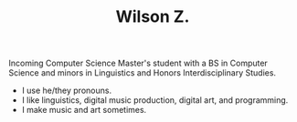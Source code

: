 
<header><h1>Wilson Z.<h1></header>

Incoming Computer Science Master's student with a BS in Computer Science and minors in Linguistics and Honors Interdisciplinary Studies.
<ul>
  <li>I use he/they pronouns.</li>
  <li>I like linguistics, digital music production, digital art, and programming.</li>
  <li>I make music and art sometimes.</li>
</ul>
